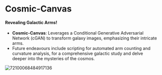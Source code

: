 # Cosmic-Canvas
#### Revealing Galactic Arms!

- **Cosmic-Canvas**: Leverages a Conditional Generative Adversarial Network (cGAN) to transform galaxy images, emphasizing their intricate arms.
- Future endeavours include scripting for automated arm counting and curvature analysis, for a comprehensive galactic study and delve deeper into the mysteries of the cosmos.

![72100068484917136](https://github.com/SaiTeja-Erukude/Cosmic-Canvas/assets/72928639/9b9ad2c0-fa10-429a-bc3b-726b3cee401b)
